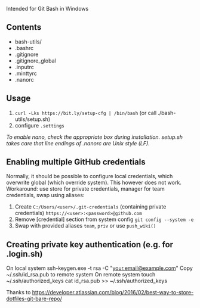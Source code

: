 Intended for Git Bash in Windows

## Contents
* bash-utils/
* .bashrc
* .gitignore
* .gitignore_global
* .inputrc
* .minttyrc
* .nanorc

## Usage
1. `curl -Lks https://bit.ly/setup-cfg | /bin/bash`
   (or call ./bash-utils/setup.sh)
1. configure `.settings`

_To enable nano, check the appropriate box during installation. setup.sh takes care that line endings of .nanorc are Unix style (LF)._

## Enabling multiple GitHub credentials
Normally, it should be possible to configure local credentials, which overwrite global (which override system).
This however does not work.
Workaround: use store for private credentials, manager for team credentials, swap using aliases:
1. Create `C:/Users/<user>/.git-credentials` (containing private credentials)
   `https://<user>:<password>@github.com`
2. Remove [credential] section from system config
   `git config --system -e`
3. Swap with provided aliases `team`, `priv` or use `push_wiki()`

## Creating private key authentication (e.g. for .login.sh)
On local system
    ssh-keygen.exe -t rsa -C "your.email@example.com"
Copy ~/.ssh/id_rsa.pub to remote system
On remote system
    touch ~/.ssh/authorized_keys
    cat id_rsa.pub >> ~/.ssh/authorized_keys


Thanks to https://developer.atlassian.com/blog/2016/02/best-way-to-store-dotfiles-git-bare-repo/
